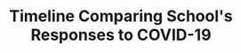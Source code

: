 ---
title: "Timeline Comparing School's Responses to COVID-19"
link: "https://stack.dailybruin.com/2020/04/15/covid-collegecompare/"
description: "Developer a bar chart race showing the explosion of cases in the surrounding county of each college, with annotations for school's response events like switching to online instruction, postponing graduation, etc."
image: "college-compare.png"
tags: [journalism]
---
